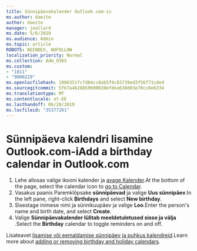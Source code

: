 ```yaml
---
title: Sünnipäevakalender Outlook.com-is
ms.author: daeite
author: daeite
manager: joallard
ms.date: 5/6/2019
ms.audience: Admin
ms.topic: article
ROBOTS: NOINDEX, NOFOLLOW
localization_priority: Normal
ms.collection: Adm_O365
ms.custom:
- "1811"
- "9000229"
ms.openlocfilehash: 1006351fcfd84cc8ab5f4c83739ed3f56f71cded
ms.sourcegitcommit: 5fb7a4b28859690020efdea630d03e70cc0e6334
ms.translationtype: MT
ms.contentlocale: et-EE
ms.lasthandoff: 06/28/2019
ms.locfileid: "35377261"
---
```

# <a name="add-a-birthday-calendar-in-outlookcom"></a><span data-ttu-id="ebda5-102">Sünnipäeva kalendri lisamine Outlook.com-i</span><span class="sxs-lookup"><span data-stu-id="ebda5-102">Add a birthday calendar in Outlook.com</span></span>

1. <span data-ttu-id="ebda5-103">Lehe allosas valige ikooni kalender ja [avage Kalender](https://outlook.live.com/mail/calendar).</span><span class="sxs-lookup"><span data-stu-id="ebda5-103">At the bottom of the page, select the calendar icon to [go to Calendar](https://outlook.live.com/mail/calendar).</span></span>
1. <span data-ttu-id="ebda5-104">Vasakus paanis Paremklõpsake **sünnipäevad** ja valige **Uus sünnipäev**.</span><span class="sxs-lookup"><span data-stu-id="ebda5-104">In the left pane, right-click **Birthdays** and select **New birthday**.</span></span>
1. <span data-ttu-id="ebda5-105">Sisestage inimese nimi ja sünnikuupäev ja valige **Loo**.</span><span class="sxs-lookup"><span data-stu-id="ebda5-105">Enter the person's name and birth date, and select **Create**.</span></span>
1. <span data-ttu-id="ebda5-106">Valige **Sünnipäevakalender lülitab meeldetuletused sisse ja välja** .</span><span class="sxs-lookup"><span data-stu-id="ebda5-106">Select the **Birthday** calendar to toggle reminders on and off.</span></span>

<span data-ttu-id="ebda5-107">Lisateavet [lisamise või eemaldamise sünnipäev ja puhkus kalendreid](https://support.office.com/article/b8e636da-fda8-413f-940e-68396efa49a6).</span><span class="sxs-lookup"><span data-stu-id="ebda5-107">Learn more about [adding or removing birthday and holiday calendars](https://support.office.com/article/b8e636da-fda8-413f-940e-68396efa49a6).</span></span>